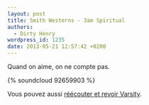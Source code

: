 ```yaml
---
layout: post
title: Smith Westerns - 3am Spiritual
authors:
  - Dirty Henry
wordpress_id: 1235
date: 2013-05-21 12:57:42 +0200
---
```


Quand on aime, on ne compte pas.

{% soundcloud 92659903 %}

Vous pouvez aussi [réécouter et revoir Varsity][i1192].

[i1192]: https://www.deadrooster.org/smith-westerns-varsity/
